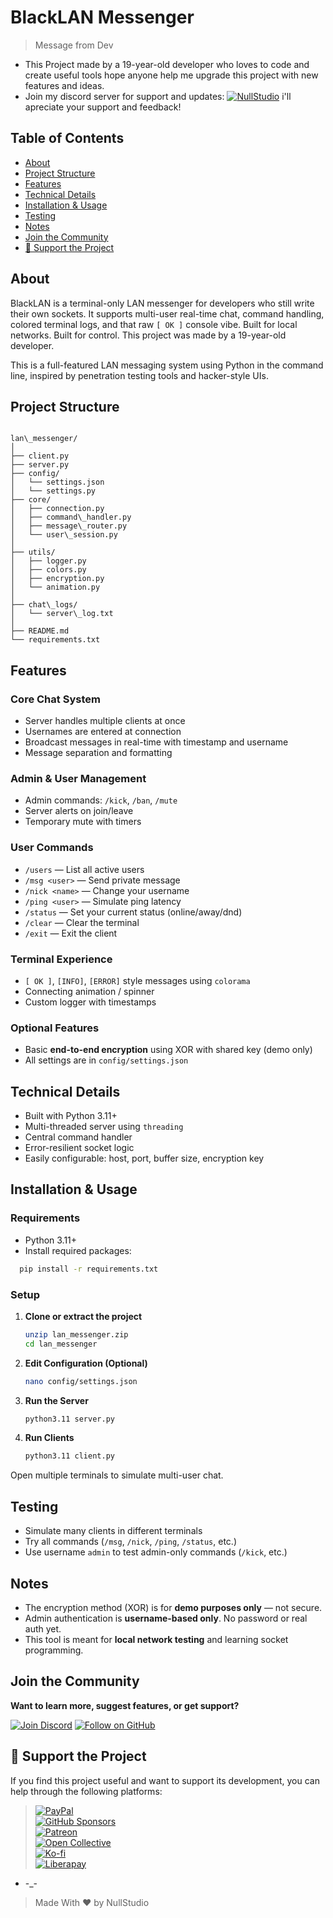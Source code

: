 
# BlackLAN Messenger

> Message from Dev

- This Project made by a 19-year-old developer who loves to code and create useful tools hope anyone help me upgrade this project with new features and ideas.
- Join my discord server for support and updates: [![NullStudio](https://img.shields.io/badge/nullstudio-join-blue.svg?logo=discord)](https://discord.gg/aFvUxKejw4) i'll apreciate your support and feedback!

## Table of Contents

- [About](#about)
- [Project Structure](#project-structure)
- [Features](#features)
- [Technical Details](#technical-details)
- [Installation & Usage](#installation--usage)
- [Testing](#testing)
- [Notes](#notes)
- [Join the Community](#join-the-community)
- [💖 Support the Project](#💖-support-the-project)

## About

BlackLAN is a terminal-only LAN messenger for developers who still write their own sockets. It supports multi-user real-time chat, command handling, colored terminal logs, and that raw `[ OK ]` console vibe. Built for local networks. Built for control. This project was made by a 19-year-old developer.

This is a full-featured LAN messaging system using Python in the command line, inspired by penetration testing tools and hacker-style UIs.

## Project Structure

```

lan\_messenger/
│
├── client.py
├── server.py
├── config/
│   └── settings.json
│   └── settings.py
├── core/
│   ├── connection.py
│   ├── command\_handler.py
│   ├── message\_router.py
│   └── user\_session.py
│
├── utils/
│   ├── logger.py
│   ├── colors.py
│   ├── encryption.py
│   └── animation.py
│
├── chat\_logs/
│   └── server\_log.txt
│
├── README.md
└── requirements.txt

````

## Features

### Core Chat System

- Server handles multiple clients at once
- Usernames are entered at connection
- Broadcast messages in real-time with timestamp and username
- Message separation and formatting

### Admin & User Management

- Admin commands: `/kick`, `/ban`, `/mute`
- Server alerts on join/leave
- Temporary mute with timers

### User Commands

- `/users` — List all active users  
- `/msg <user>` — Send private message  
- `/nick <name>` — Change your username  
- `/ping <user>` — Simulate ping latency  
- `/status` — Set your current status (online/away/dnd)  
- `/clear` — Clear the terminal  
- `/exit` — Exit the client

### Terminal Experience

- `[ OK ]`, `[INFO]`, `[ERROR]` style messages using `colorama`
- Connecting animation / spinner
- Custom logger with timestamps

### Optional Features

- Basic **end-to-end encryption** using XOR with shared key (demo only)
- All settings are in `config/settings.json`

## Technical Details

- Built with Python 3.11+
- Multi-threaded server using `threading`
- Central command handler
- Error-resilient socket logic
- Easily configurable: host, port, buffer size, encryption key

## Installation & Usage

### Requirements

- Python 3.11+
- Install required packages:

```bash
  pip install -r requirements.txt
```

### Setup

1. **Clone or extract the project**

   ```bash
   unzip lan_messenger.zip
   cd lan_messenger
   ```

2. **Edit Configuration (Optional)**

   ```bash
   nano config/settings.json
   ```

3. **Run the Server**

   ```bash
   python3.11 server.py
   ```

4. **Run Clients**

   ```bash
   python3.11 client.py
   ```

Open multiple terminals to simulate multi-user chat.

## Testing

- Simulate many clients in different terminals
- Try all commands (`/msg`, `/nick`, `/ping`, `/status`, etc.)
- Use username `admin` to test admin-only commands (`/kick`, etc.)

## Notes

- The encryption method (XOR) is for **demo purposes only** — not secure.
- Admin authentication is **username-based only**. No password or real auth yet.
- This tool is meant for **local network testing** and learning socket programming.

## Join the Community

**Want to learn more, suggest features, or get support?**

[![Join Discord](https://img.shields.io/badge/Join%20Discord-7289DA?style=for-the-badge&logo=discord&logoColor=white)](https://discord.gg/aFvUxKejw4)
[![Follow on GitHub](https://img.shields.io/badge/Follow%20on-GitHub-181717?style=for-the-badge&logo=github&logoColor=white)](https://github.com/NullStudio-dev)

## 💖 Support the Project

If you find this project useful and want to support its development, you can help through the following platforms:

>[![PayPal](https://img.shields.io/badge/PayPal-Donate-blue.svg?logo=paypal)](https://paypal.me/ayoubzel)  
[![GitHub Sponsors](https://img.shields.io/badge/Sponsor-GitHub-333.svg?logo=github)](https://github.com/sponsors/RDXFGXY1)  
[![Patreon](https://img.shields.io/badge/Patreon-Support-orange.svg?logo=patreon)](https://patreon.com/NullStudio001)  
[![Open Collective](https://img.shields.io/badge/Open%20Collective-Contribute-9cf.svg?logo=open-collective)](https://opencollective.com/rdxfgxy1)  
[![Ko-fi](https://img.shields.io/badge/Ko--fi-Donate-ff5f5f?logo=ko-fi)](https://ko-fi.com/kyrosdev)  
[![Liberapay](https://img.shields.io/badge/Liberapay-Donate-yellow.svg?logo=liberapay)](https://liberapay.com/kyros)  

- -_-

> Made With ❤️ by NullStudio
